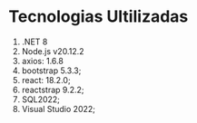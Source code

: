 # Tecnologias Ultilizadas 
1. .NET 8
2. Node.js v20.12.2
3. axios: 1.6.8
4. bootstrap 5.3.3;
5. react: 18.2.0;
6. reactstrap 9.2.2;
7. SQL2022;
8. Visual Studio 2022;
